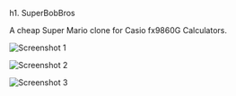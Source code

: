h1. SuperBobBros

A cheap Super Mario clone for Casio fx9860G Calculators.

![Screenshot 1](http://www.xythobuz.org/1.bmp)

![Screenshot 2](http://www.xythobuz.org/2.bmp)

![Screenshot 3](http://www.xythobuz.org/3.bmp)


